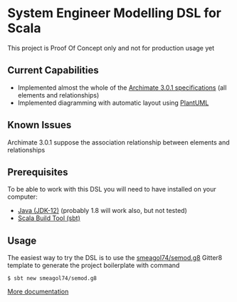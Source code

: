 # System Engineer Modelling DSL for Scala
This project is Proof Of Concept only and not for production usage yet

## Current Capabilities
* Implemented almost the whole of the [Archimate 3.0.1 specifications][archimate] (all elements and relationships)
* Implemented diagramming with automatic layout using [PlantUML][puml]

## Known Issues
Archimate 3.0.1 suppose the association relationship between elements and relationships

## Prerequisites
To be able to work with this DSL you will need to have installed on your computer:
* [Java (JDK-12)][jdk] (probably 1.8 will work also, but not tested)
* [Scala Build Tool (sbt)][sbt]

## Usage
The easiest way to try the DSL is to use the [smeagol74/semod.g8][g8] Gitter8 template to generate the project boilerplate with command
```shell script
$ sbt new smeagol74/semod.g8
```

[More documentation][pages]

[archimate]: http://pubs.opengroup.org/architecture/archimate3-doc/toc.html
[sbt]: https://www.scala-sbt.org/
[jdk]: https://jdk.java.net/12/
[g8]: https://github.com/smeagol74/semod.g8
[puml]: http://plantuml.com/
[pages]: https://smeagol74.github.io/semod/